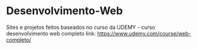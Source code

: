 # Desenvolvimento-Web
Sites e projetos feitos baseados no curso da UDEMY - curso desenvolvimento web completo
link: https://www.udemy.com/course/web-completo/
